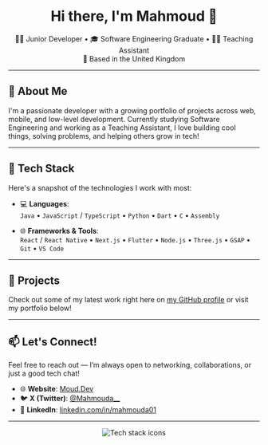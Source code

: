<h1 align="center">Hi there, I'm Mahmoud 👋</h1>

<p align="center">
  🧑‍💻 Junior Developer • 🎓 Software Engineering Graduate • 👨‍🏫 Teaching Assistant<br/>
  📍 Based in the United Kingdom
</p>

---

## 🚀 About Me

I'm a passionate developer with a growing portfolio of projects across web, mobile, and low-level development. Currently studying Software Engineering and working as a Teaching Assistant, I love building cool things, solving problems, and helping others grow in tech!

---

## 🧠 Tech Stack

Here's a snapshot of the technologies I work with most:

- 💻 **Languages**:  
  `Java` • `JavaScript` / `TypeScript` • `Python` • `Dart` • `C` • `Assembly`

- 🌐 **Frameworks & Tools**:  
  `React` / `React Native` • `Next.js` • `Flutter` • `Node.js` • `Three.js` • `GSAP` • `Git` • `VS Code`

---

## 📂 Projects

Check out some of my latest work right here on [my GitHub profile](https://github.com/yourusername) or visit my portfolio below!

---

## 📫 Let's Connect!

Feel free to reach out — I’m always open to networking, collaborations, or just a good tech chat!

- 🌐 **Website**: [Moud.Dev](https://moud.dev)
- 🐦 **X (Twitter)**: [@Mahmouda__](https://x.com/Mahmouda__)
- 💼 **LinkedIn**: [linkedin.com/in/mahmouda01](https://linkedin.com/in/mahmouda01)

---

<p align="center">
  <img src="https://skillicons.dev/icons?i=java,js,ts,py,react,nextjs,flutter,dart,threejs,c,vscode,git" alt="Tech stack icons" />
</p>



<!--
**Mahmoud-Git123/Mahmoud-Git123** is a ✨ _special_ ✨ repository because its `README.md` (this file) appears on your GitHub profile.

Here are some ideas to get you started:

- 🔭 I’m currently working on ...
- 🌱 I’m currently learning ...
- 👯 I’m looking to collaborate on ...
- 🤔 I’m looking for help with ...
- 💬 Ask me about ...
- 📫 How to reach me: ...
- 😄 Pronouns: ...
- ⚡ Fun fact: ...
-->
